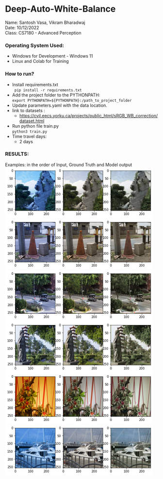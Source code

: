 # Deep-Auto-White-Balance
Name: Santosh Vasa, Vikram Bharadwaj <br>
Date: 10/12/2022 <br>
Class: CS7180 - Advanced Perception <br>

### Operating System Used:
- Windows for Development - Windows 11
- Linux and Colab for Training 

### How to run? 
- Install requirements.txt <br> 
` pip install -r requirements.txt`
- Add the project folder to the PYTHONPATH:<br>
`export PYTHONPATH=${PYTHONPATH}:/path_to_project_folder`
- Update parameters.yaml with the data location. 
- link to datasets : <br>
  - https://cvil.eecs.yorku.ca/projects/public_html/sRGB_WB_correction/dataset.html
- Run python file train.py <br>
`python3 train.py`
- Time travel days:
  - 2 days
### RESULTS:
Examples: in the order of Input, Ground Truth and Model output<br>
![image info](out/result_1.png)
![image info](out/result_2.png)
![image info](out/result_3.png)
![image info](out/result_4.png)
![image info](out/result_5.png)
![image info](out/result_6.png)

